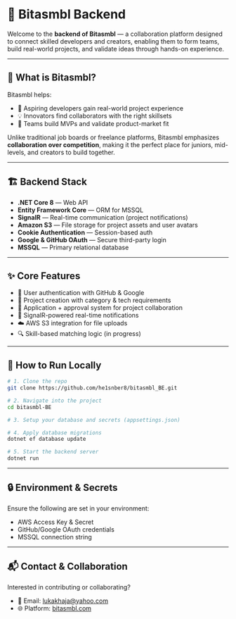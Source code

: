 # 🧠 Bitasmbl Backend

Welcome to the **backend of Bitasmbl** — a collaboration platform designed to connect skilled developers and creators, enabling them to form teams, build real-world projects, and validate ideas through hands-on experience.

---

## 🚀 What is Bitasmbl?

Bitasmbl helps:

- 🌱 Aspiring developers gain real-world project experience  
- 💡 Innovators find collaborators with the right skillsets  
- 🧩 Teams build MVPs and validate product-market fit  

Unlike traditional job boards or freelance platforms, Bitasmbl emphasizes **collaboration over competition**, making it the perfect place for juniors, mid-levels, and creators to build together.

---

## 🏗️ Backend Stack

- **.NET Core 8** — Web API  
- **Entity Framework Core** — ORM for MSSQL  
- **SignalR** — Real-time communication (project notifications)  
- **Amazon S3** — File storage for project assets and user avatars  
- **Cookie Authentication** — Session-based auth  
- **Google & GitHub OAuth** — Secure third-party login  
- **MSSQL** — Primary relational database  

---

## ✨ Core Features

- 🔐 User authentication with GitHub & Google  
- 🧠 Project creation with category & tech requirements  
- 📩 Application + approval system for project collaboration  
- 🔔 SignalR-powered real-time notifications  
- ☁️ AWS S3 integration for file uploads  
- 🔍 Skill-based matching logic (in progress)

---

## 🧪 How to Run Locally

```bash
# 1. Clone the repo
git clone https://github.com/he1snber8/bitasmbl_BE.git

# 2. Navigate into the project
cd bitasmbl-BE

# 3. Setup your database and secrets (appsettings.json)

# 4. Apply database migrations
dotnet ef database update

# 5. Start the backend server
dotnet run
```

---

## 🔒 Environment & Secrets

Ensure the following are set in your environment:

- AWS Access Key & Secret  
- GitHub/Google OAuth credentials  
- MSSQL connection string  

---

## 📬 Contact & Collaboration

Interested in contributing or collaborating?

- 📧 Email: [lukakhaja@yahoo.com](mailto:lukakhaja@yahoo.com)  
- 🌐 Platform: [bitasmbl.com](https://bitasmbl.com)

